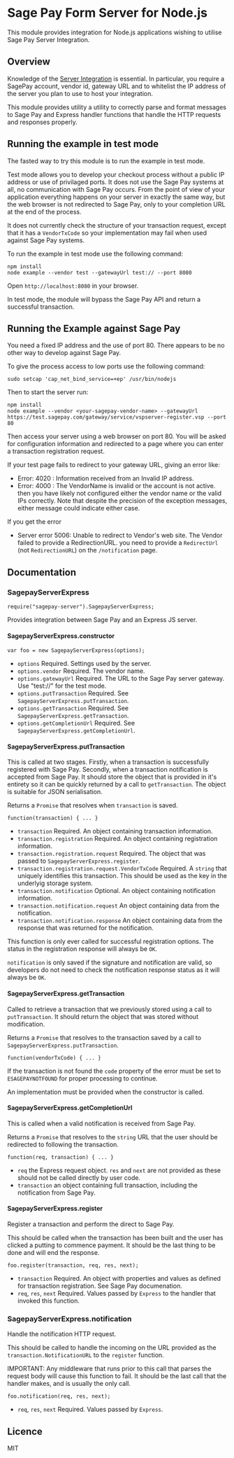 # Sage Pay Form Server for Node.js

This module provides integration for Node.js applications wishing to utilise Sage Pay Server Integration.

## Overview

Knowledge of the [Server Integration](https://www.sagepay.co.uk/support/find-an-integration-document/server-integration-documents) is essential. In particular, you require a SagePay account, vendor id, gateway URL and to whitelist the IP address of the server you plan to use to host your integration.

This module provides utility a utility to correctly parse and format messages
to Sage Pay and Express handler functions that handle the HTTP requests and
responses properly.

## Running the example in test mode

The fasted way to try this module is to run the example in test mode.

Test mode allows you to develop your checkout process without a public IP
address or use of privilaged ports. It does not use the Sage Pay systems at
all, no communication with Sage Pay occurs. From the point of view of your
application everything happens on your server in exactly the same way, but the
web browser is not redirected to Sage Pay, only to your completion URL at the
end of the process.

It does not currently check the structure of your transaction request, except
that it has a `VendorTxCode` so your implementation may fail when used against
Sage Pay systems.

To run the example in test mode use the following command:

```
npm install
node example --vendor test --gatewayUrl test:// --port 8080
```

Open `http://localhost:8080` in your browser.

In test mode, the module will bypass the Sage Pay API and return a successful
transaction.

## Running the Example against Sage Pay

You need a fixed IP address and the use of port 80. There appears to be no
other way to develop against Sage Pay.

To give the process access to low ports use the following command:

```
sudo setcap 'cap_net_bind_service=+ep' /usr/bin/nodejs
```

Then to start the server run:

```
npm install
node example --vendor <your-sagepay-vendor-name> --gatewayUrl https://test.sagepay.com/gateway/service/vspserver-register.vsp --port 80
```

Then access your server using a web browser on port 80. You will be asked for
configuration information and redirected to a page where you can enter a
transaction registration request.

If your test page fails to redirect to your gateway URL, giving an error like:
* Error: 4020 : Information received from an Invalid IP address.
* Error: 4000 : The VendorName is invalid or the account is not active.
then you have likely not configured either the vendor name or the valid IPs correctly. Note that despite the precision of the exception messages, either message could indicate either case.

If you get the error
* Server error 5006: Unable to redirect to Vendor's web site. The Vendor failed to provide a RedirectionURL.
you need to provide a `RedirectUrl` (not `RedirectionURL`) on the `/notification` page.

## Documentation

### SagepayServerExpress

```
require("sagepay-server").SagepayServerExpress;
```

Provides integration between Sage Pay and an Express JS server.

#### SagepayServerExpress.constructor

```
var foo = new SagepayServerExpress(options);
```

* `options` Required. Settings used by the server.
* `options.vendor` Required. The vendor name.
* `options.gatewayUrl` Required. The URL to the Sage Pay server gateway.
    Use "test://" for the test mode.
* `options.putTransaction` Required. See `SagepayServerExpress.putTransaction`.
* `options.getTransaction` Required. See `SagepayServerExpress.getTransaction`.
* `options.getCompletionUrl` Required. See
    `SagepayServerExpress.getCompletionUrl`.

#### SagepayServerExpress.putTransaction

This is called at two stages. Firstly, when a transaction is successfully
registered with Sage Pay. Secondly, when a transaction notification is accepted
from Sage Pay. It should store the object that is provided in it's entirety so
it can be quickly returned by a call to `getTransaction`. The object is
suitable for JSON serialisation.

Returns a `Promise` that resolves when `transaction` is saved.

```
function(transaction) { ... }
```

* `transaction` Required. An object containing transaction information.
* `transaction.registration` Required. An object containing registration
    information.
* `transaction.registration.request` Required. The object that was passed to
    `SagepayServerExpress.register`.
* `transaction.registration.request.VendorTxCode` Required. A `string` that 
    uniquely identifies this transaction. This should be used as the key in the
    underlyig storage system.
* `transaction.notification` Optional. An object containing notification
    information.
* `transaction.notification.request` An object containing data from the
    notification.
* `transaction.notification.response` An object containing data from the
    response that was returned for the notification.

This function is only ever called for successful registration options. The
status in the registration response will always be `OK`.

`notification` is only saved if the signature and notification are valid, so
developers do not need to check the notification response status as it will
always be `OK`.

#### SagepayServerExpress.getTransaction

Called to retrieve a transaction that we previously stored using a call to
`putTransaction`. It should return the object that was stored without
modification. 

Returns a `Promise` that resolves to the transaction saved by a call to
`SagepayServerExpress.putTransaction`.

```
function(vendorTxCode) { ... }
```

If the transaction is not found the `code` property of the error must be set to
`ESAGEPAYNOTFOUND` for proper processing to continue.

An implementation must be provided when the constructor is called.

#### SagepayServerExpress.getCompletionUrl

This is called when a valid notification is received from Sage Pay.

Returns a `Promise` that resolves to the `string` URL that the user should be
redirected to following the transaction.

```
function(req, transaction) { ... }
```

* `req` the Express request object. `res` and `next` are not provided as these
    should not be called directly by user code.
* `transaction` an object containing full transaction, including the
    notification from Sage Pay.

#### SagepayServerExpress.register

Register a transaction and perform the direct to Sage Pay.

This should be called when the transaction has been built and the user has
clicked a putting to commence payment. It should be the last thing to be done
and will end the response.

```
foo.register(transaction, req, res, next);
```

* `transaction` Required. An object with properties and values as defined for
    transaction registration. See Sage Pay documenation.
* `req`, `res`, `next` Required. Values passed by `Express` to the handler that
    invoked this function.

### SagepayServerExpress.notification

Handle the notification HTTP request.

This should be called to handle the incoming on the URL provided as the
`transaction.NotificationURL` to the `register` function.

IMPORTANT: Any middleware that runs prior to this call that parses the request
body will cause this function to fail. It should be the last call that the
handler makes, and is usually the only call.

```
foo.notification(req, res, next);
```

* `req`, `res`, `next` Required. Values passed by `Express`.

## Licence

MIT
